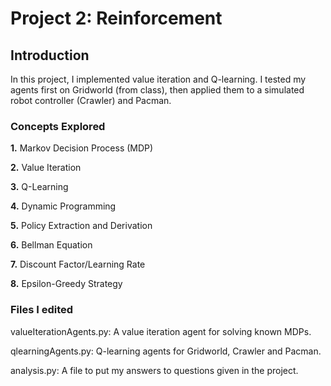 # Project 2: Reinforcement

## Introduction

In this project, I implemented value iteration and Q-learning. I tested my agents first on Gridworld (from class), then applied them to a simulated robot controller (Crawler) and Pacman.

### Concepts Explored

**1.** Markov Decision Process (MDP)

**2.** Value Iteration

**3.** Q-Learning

**4.** Dynamic Programming

**5.** Policy Extraction and Derivation

**6.** Bellman Equation

**7.** Discount Factor/Learning Rate

**8.** Epsilon-Greedy Strategy

### Files I edited

valueIterationAgents.py:	   A value iteration agent for solving known MDPs.

qlearningAgents.py:    	Q-learning agents for Gridworld, Crawler and Pacman.

analysis.py:    A file to put my answers to questions given in the project.






